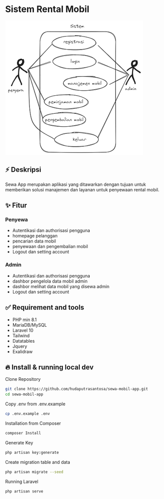 # Sistem Rental Mobil
![Logo](https://raw.githubusercontent.com/hudaputrasantosa/sewa-mobil-app/main/public/assets/img/usecase.png)

## ⚡ Deskripsi
Sewa App merupakan aplikasi yang ditawarkan dengan tujuan untuk memberikan solusi manajemen dan layanan untuk penyewaan rental mobil.

## ✨ Fitur
### Penyewa
- Autentikasi dan authorisasi pengguna
- homepage pelanggan
- pencarian data mobil
- penyewaan dan pengembalian mobil
- Logout dan setting account

### Admin
- Autentikasi dan authorisasi pengguna
- dashbor pengelola data mobil admin
- dashbor melihat data mobil yang disewa admin
- Logout dan setting account

## ✅ Requirement and tools
 - PHP min 8.1
 - MariaDB/MySQL
 - Laravel 10
 - Tailwind
 - Datatables
 - Jquery
 - Exalidraw

## 🔥 Install & running local dev
Clone Repository

```bash
git clone https://github.com/hudaputrasantosa/sewa-mobil-app.git
cd sewa-mobil-app
```
Copy .env from .env.example
```bash
cp .env.example .env
```
Installation from Composer
```bash
composer Install
```
Generate Key
```bash
php artisan key:generate
```
Create migration table and data
```bash
php artisan migrate --seed
```
Running Laravel
```bash
php artisan serve
```


